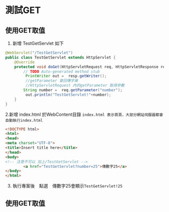 # 測試GET 

## 使用GET取值
1. 新增 TestGetServlet 如下
```java
@WebServlet("/TestGetServlet")
public class TestGetServlet extends HttpServlet {
	@Override
	protected void doGet(HttpServletRequest req, HttpServletResponse resp) throws ServletException, IOException {
		// TODO Auto-generated method stub
		 PrintWriter out =  resp.getWriter();
		 //getParameter 會回傳字串
		 //HttpServletRequest 內的getParameter 取得參數
		String number =  req.getParameter("number");
		 out.println("TestGetServlet!"+number);
	}
}
```
2.新增 index.html 於WebContent目錄
```index.html 表示首頁，大部分網站伺服器都會自動執行index.html ```
```html
<!DOCTYPE html>
<html>
<head>
<meta charset="UTF-8">
<title>Insert title here</title>
</head>
<body>
<!-- 注意不可以 加上/TestGetServlet -->
		<a href="TestGetServlet?number=25">傳數字25</a>
</body>
</html>
```
3. 執行專案後　點選　傳數字25會顯示`TestGetServlet!25`　
## 使用GET取值
